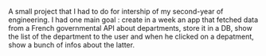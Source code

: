 A small project that I had to do for intership of my second-year of engineering. I had one main goal : create in a week an app that fetched data from a French governmental API about departments, store it in a DB, show the list of the department to the user and when he clicked on a depatment, show a bunch of infos about the latter.
